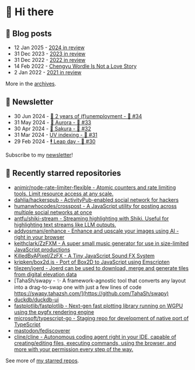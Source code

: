 # 👋 Hi there

## 📝 Blog posts

<!-- feed start -->
- 12 Jan 2025 - [2024 in review](https://cheeaun.com/blog/2025/01/2024-in-review/)
- 31 Dec 2023 - [2023 in review](https://cheeaun.com/blog/2023/12/2023-in-review/)
- 31 Dec 2022 - [2022 in review](https://cheeaun.com/blog/2022/12/2022-in-review/)
- 14 Feb 2022 - [Chengyu Wordle Is Not a Love Story](https://cheeaun.com/blog/2022/02/chengyu-wordle-is-not-a-love-story/)
- 2 Jan 2022 - [2021 in review](https://cheeaun.com/blog/2022/01/2021-in-review/)
<!-- feed end -->

More in the [archives](https://cheeaun.com/blog/archives/).

## 📰 Newsletter

<!-- newsletter start -->
- 30 Jun 2024 - [🎂 2 years of (f)unemployment - 🥫 #34](https://cheeaun.substack.com/p/2-years-of-funemployment-34)
- 31 May 2024 - [🌌 Aurora - 🥫 #33](https://cheeaun.substack.com/p/aurora-33)
- 30 Apr 2024 - [🌸 Sakura - 🥫 #32](https://cheeaun.substack.com/p/sakura-32)
- 31 Mar 2024 - [UV indexing - 🥫 #31](https://cheeaun.substack.com/p/uv-indexing-31)
- 29 Feb 2024 - [🕴️ Leap day - 🥫 #30](https://cheeaun.substack.com/p/leap-day-30)
<!-- newsletter end -->

Subscribe to my [newsletter](https://cheeaun.substack.com/)!

## 🌟 Recently starred repositories

<!-- starred repos start -->
- [animir/node-rate-limiter-flexible - Atomic counters and rate limiting tools. Limit resource access at any scale.](https://github.com/animir/node-rate-limiter-flexible)
- [dahlia/hackerspub - ActivityPub-enabled social network for hackers](https://github.com/dahlia/hackerspub)
- [humanwhocodes/crosspost - A JavaScript utility for posting across multiple social networks at once](https://github.com/humanwhocodes/crosspost)
- [antfu/shiki-stream - Streaming highlighting with Shiki. Useful for highlighting text streams like LLM outputs.](https://github.com/antfu/shiki-stream)
- [addyosmani/enhance - Enhance and upscale your images using AI - right in your browser](https://github.com/addyosmani/enhance)
- [keithclark/ZzFXM - A super small music generator for use in size-limited JavaScript productions](https://github.com/keithclark/ZzFXM)
- [KilledByAPixel/ZzFX - A Tiny JavaScript Sound FX System](https://github.com/KilledByAPixel/ZzFX)
- [kripken/box2d.js - Port of Box2D to JavaScript using Emscripten](https://github.com/kripken/box2d.js)
- [tilezen/joerd - Joerd can be used to download, merge and generate tiles from digital elevation data](https://github.com/tilezen/joerd)
- [TahaSh/swapy - ✨ A framework-agnostic tool that converts any layout into a drag-to-swap one with just a few lines of code https://swapy.tahazsh.com/](https://github.com/TahaSh/swapy)
- [duckdb/duckdb-ui](https://github.com/duckdb/duckdb-ui)
- [fastplotlib/fastplotlib - Next-gen fast plotting library running on WGPU using the pygfx rendering engine](https://github.com/fastplotlib/fastplotlib)
- [microsoft/typescript-go - Staging repo for development of native port of TypeScript](https://github.com/microsoft/typescript-go)
- [mastodon/fediscoverer](https://github.com/mastodon/fediscoverer)
- [cline/cline - Autonomous coding agent right in your IDE, capable of creating/editing files, executing commands, using the browser, and more with your permission every step of the way.](https://github.com/cline/cline)
<!-- starred repos end -->

See more of [my starred repos](https://github.com/stars/cheeaun/).
